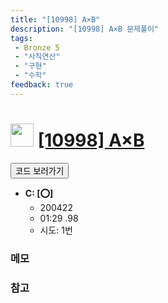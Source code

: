 ```yaml
---
title: "[10998] A×B"
description: "[10998] A×B 문제풀이"
tags: 
 - Bronze 5
 - "사칙연산"
 - "구현"
 - "수학"
feedback: true
---
```

<h1><img src="https://doky.space/assets/icpclev/b5.svg" height="37px"> <a href="http://icpc.me/10998" target="_blank">[10998] A×B</a></h1>

<a href="https://github.com/DokySp/acmicpc-practice/tree/master/10998"><button class="btn btn-info">코드 보러가기</button></a>

- **C: [:o:]**
  - 200422
  - 01:29 .98 
  - 시도: 1번

### 메모


### 참고
